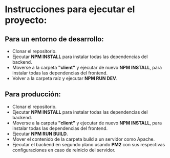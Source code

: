 # Instrucciones para ejecutar el proyecto:
## Para un entorno de  desarrollo:
- Clonar el repositorio.
- Ejecutar **NPM INSTALL** para instalar todas las dependencias del backend.
- Moverse a la carpeta **"client"** y ejecutar de nuevo **NPM INSTALL**, para instalar todas las dependencias del frontend.
- Volver a la carpeta raíz y ejecutar **NPM RUN DEV**.

## Para producción:
- Clonar el repositorio.
- Ejecutar **NPM INSTALL** para instalar todas las dependencias del backend.
- Moverse a la carpeta **"client"** y ejecutar de nuevo **NPM INSTALL**, para instalar todas las dependencias del frontend.
- Ejecutar **NPM RUN BUILD**.
- Mover el contenido de la carpeta build a un servidor como Apache.
- Ejecutar el backend en segundo plano usando **PM2** con sus respectivas configuraciones en caso de reinicio del servidor.
